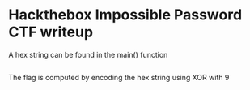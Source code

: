 # Hackthebox Impossible Password CTF writeup
A hex string can be found in the main() function
```C

```

The flag is computed by encoding the hex string using XOR with 9
```C

```

